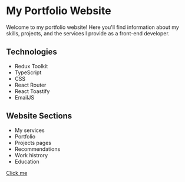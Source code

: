 # My Portfolio Website

Welcome to my portfolio website! Here you'll find information about my skills, projects, and the services I provide as a front-end developer.

## Technologies

- Redux Toolkit
- TypeScript
- CSS
- React Router
- React Toastify
- EmailJS

## Website Sections

- My services
- Portfolio
- Projects pages
- Recommendations
- Work histrory
- Education

[Click me](https://vladfrontendpro.vercel.app/)
